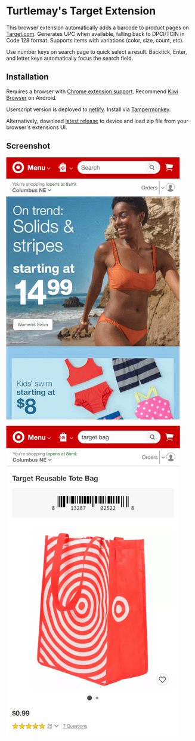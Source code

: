 # Turtlemay's Target Extension

This browser extension automatically adds a barcode to product pages on [Target.com](https://target.com). Generates UPC when available, falling back to DPCI/TCIN in Code 128 format. Supports items with variations (color, size, count, etc).

Use number keys on search page to quick select a result. Backtick, Enter, and letter keys automatically focus the search field.

## Installation

Requires a browser with [Chrome extension support](https://developer.chrome.com/docs/multidevice/faq/#does-chrome-for-android-support-apps-and-extensions). Recommend [Kiwi Browser](https://play.google.com/store/apps/details?id=com.kiwibrowser.browser) on Android.

Userscript version is deployed to [netlify](https://turtlemay-target-web.netlify.app/turtlemay-target.user.js). Install via [Tampermonkey](https://www.tampermonkey.net/).

Alternatively, download [latest release](https://turtlemay-target-web.netlify.app/turtlemay-target.zip) to device and load zip file from your browser's extensions UI.

## Screenshot

![](/capture.gif)

![screenshot](/screenshot.png)
